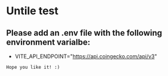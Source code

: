 # Untile test

## Please add an .env file with the following environment varialbe:

- VITE_API_ENDPOINT="https://api.coingecko.com/api/v3"



`Hope you like it! :)`